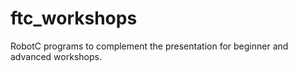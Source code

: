 ftc_workshops
=============
RobotC programs to complement the presentation for beginner and advanced workshops.
